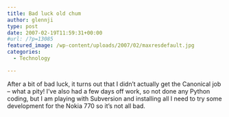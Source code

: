 ```yaml
---
title: Bad luck old chum
author: glennji
type: post
date: 2007-02-19T11:59:31+00:00
#url: /?p=13085
featured_image: /wp-content/uploads/2007/02/maxresdefault.jpg
categories:
  - Technology

---
```

After a bit of bad luck, it turns out that I didn&#8217;t actually get the Canonical job &#8211; what a pity! I&#8217;ve also had a few days off work, so not done any Python coding, but I am playing with Subversion and installing all I need to try some development for the Nokia 770 so it&#8217;s not all bad.

